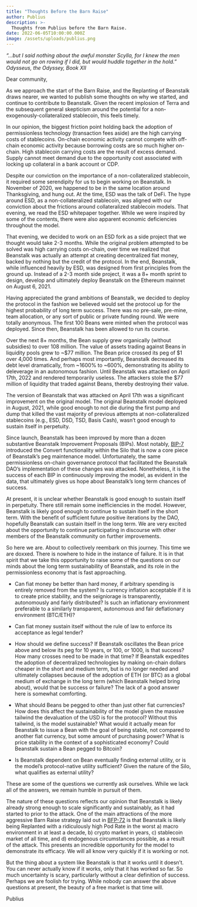 ```yaml
---
title: "Thoughts Before the Barn Raise"
author: Publius
description: >-
  Thoughts from Publius before the Barn Raise.
date: 2022-06-05T10:00:00.000Z
image: /assets/uploads/publius.png
---
```


_“...but I said nothing about the awful monster Scylla, for I knew the men would not go on rowing if I did, but would huddle together in the hold.” Odysseus, the Odyssey, Book XII_


Dear community, 

As we approach the start of the Barn Raise, and the Replanting of Beanstalk draws nearer, we wanted to publish some thoughts on why we started, and continue to contribute to Beanstalk. Given the recent implosion of Terra and the subsequent general skepticism around the potential for a non-exogenously-collateralized stablecoin, this feels timely. 

In our opinion, the biggest friction point holding back the adoption of permissionless technology (transaction fees aside) are the high carrying costs of stablecoins. On-chain economic activity cannot compete with off-chain economic activity because borrowing costs are so much higher on-chain. High stablecoin carrying costs are the result of excess demand. Supply cannot meet demand due to the opportunity cost associated with locking up collateral in a bank account or CDP. 

Despite our conviction on the importance of a non-collateralized stablecoin, it required some serendipity for us to begin working on Beanstalk. In November of 2020, we happened to be in the same location around Thanksgiving, and hung out. At the time, ESD was the talk of DeFi. The hype around ESD, as a non-collateralized stablecoin, was aligned with our conviction about the frictions around collateralized stablecoin models. That evening, we read the ESD whitepaper together. While we were inspired by some of the contents, there were also apparent economic deficiencies throughout the model. 

That evening, we decided to work on an ESD fork as a side project that we thought would take 2-3 months. While the original problem attempted to be solved was high carrying costs on-chain, over time we realized that Beanstalk was actually an attempt at creating decentralized fiat money, backed by nothing but the credit of the protocol. In the end, Beanstalk, while influenced heavily by ESD, was designed from first principles from the ground up. Instead of a 2-3 month side project, it was a 8+ month sprint to design, develop and ultimately deploy Beanstalk on the Ethereum mainnet on August 6, 2021. 

Having appreciated the grand ambitions of Beanstalk, we decided to deploy the protocol in the fashion we believed would set the protocol up for the highest probability of long term success. There was no pre-sale, pre-mine, team allocation, or any sort of public or private funding round. We were totally anonymous. The first 100 Beans were minted when the protocol was deployed. Since then, Beanstalk has been allowed to run its course. 

Over the next 8+ months, the Bean supply grew organically (without subsidies) to over 108 million. The value of assets trading against Beans in liquidity pools grew to ~$77 million. The Bean price crossed its peg of $1 over 4,000 times. And perhaps most importantly, Beanstalk decreased its debt level dramatically, from ~1600% to ~600%, demonstrating its ability to deleverage in an autonomous fashion. Until Beanstalk was attacked on April 17th, 2022 and rendered temporarily useless. The attackers stole the $77 million of liquidity that traded against Beans, thereby destroying their value.

The version of Beanstalk that was attacked on April 17th was a significant improvement on the original model. The original Beanstalk model deployed in August, 2021, while good enough to not die during the first pump and dump that killed the vast majority of previous attempts at non-collateralized stablecoins (e.g., ESD, DSD, TSD, Basis Cash), wasn’t good enough to sustain itself in perpetuity. 

Since launch, Beanstalk has been improved by more than a dozen substantive Beanstalk Improvement Proposals (BIPs). Most notably, [BIP-7](https://github.com/BeanstalkFarms/Beanstalk/blob/master/bips/bip-7.md) introduced the Convert functionality within the Silo that is now a core piece of Beanstalk’s peg maintenance model. Unfortunately, the same permissionless on-chain governance protocol that facilitated the Beanstalk DAO’s implementation of these changes was attacked. Nonetheless, it is the success of each BIP in continuously improving the model, as evident in the data, that ultimately gives us hope about Beanstalk’s long term chances of success. 

At present, it is unclear whether Beanstalk is good enough to sustain itself in perpetuity. There 
still remain some inefficiencies in the model. However, Beanstalk is likely good enough to continue to sustain itself in the short term. With the benefit of sufficient future positive iterations by the DAO, hopefully Beanstalk can sustain itself in the long term. We are very excited about the opportunity to continue participating in discourse with other members of the Beanstalk community on further improvements.

So here we are. About to collectively reembark on this journey. This time we are doxxed. There is nowhere to hide in the instance of failure. It is in that spirit that we take this opportunity to raise some of the questions on our minds about the long term sustainability of Beanstalk, and its role in the permissionless economy that is fast approaching. 

- Can fiat money be better than hard money, if arbitrary spending is entirely removed from the system? Is currency inflation acceptable if it is to create price stability, and the seigniorage is transparently, autonomously and fairly distributed? Is such an inflationary environment preferable to a similarly transparent, autonomous and fair deflationary environment (BTC/ETH)? 

- Can fiat money sustain itself without the rule of law to enforce its acceptance as legal tender? 

- How should we define success? If Beanstalk oscillates the Bean price above and below its peg for 10 years, or 100, or 1000, is that success? How many crosses need to be made in that time? If Beanstalk expedites the adoption of decentralized technologies by making on-chain dollars cheaper in the short and medium term, but is no longer needed and ultimately collapses because of the adoption of ETH (or BTC) as a global medium of exchange in the long term (which Beanstalk helped bring about), would that be success or failure? The lack of a good answer here is somewhat comforting. 

- What should Beans be pegged to other than just other fiat currencies? How does this affect the sustainability of the model given the massive tailwind the devaluation of the USD is for the protocol? Without this tailwind, is the model sustainable? What would it actually mean for Beanstalk to issue a Bean with the goal of being stable, not compared to another fiat currency, but some amount of purchasing power? What is price stability in the context of a sophisticated economy? Could Beanstalk sustain a Bean pegged to Bitcoin? 

- Is Beanstalk dependent on Bean eventually finding external utility, or is the model’s protocol-native utility sufficient? Given the nature of the Silo, what qualifies as external utility?

These are some of the questions we currently ask ourselves. While we lack all of the answers, we remain humble in pursuit of them. 

The nature of these questions reflects our opinion that Beanstalk is likely already strong enough to scale significantly and sustainably, as it had started to prior to the attack. One of the main attractions of the more aggressive Barn Raise strategy laid out in [BFP-72](https://snapshot.org/#/beanstalkfarms.eth/proposal/0xb87854d7f6f40f0877a1333028eab829b213fbcce03f16f9dd3832c8a98ab99b) is that Beanstalk is likely being Replanted with a ridiculously high Pod Rate in the worst a) macro environment in at least a decade, b) crypto market in years, c) stablecoin market of all time, and d) endogenous circumstances possible, as a result of the attack. This presents an incredible opportunity for the model to demonstrate its efficacy. We will all know very quickly if it is working or not.

But the thing about a system like Beanstalk is that it works until it doesn’t. You can never actually know if it works, only that it has worked so far. So much uncertainty is scary, particularly without a clear definition of success. Perhaps we are foolish for trying. While nobody can answer the above questions at present, the beauty of a free market is that time will.

Publius

